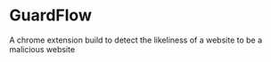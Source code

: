 # GuardFlow
A chrome extension build to detect the likeliness of a website to be a malicious website
